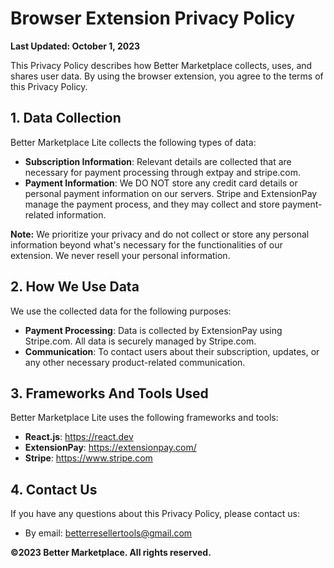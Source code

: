 # Browser Extension Privacy Policy

**Last Updated: October 1, 2023**

This Privacy Policy describes how Better Marketplace collects, uses, and shares user data. By using the browser extension, you agree to the terms of this Privacy Policy.

## 1. Data Collection

Better Marketplace Lite collects the following types of data:

- **Subscription Information**: Relevant details are collected that are necessary for payment processing through extpay and stripe.com.
- **Payment Information**: We DO NOT store any credit card details or personal payment information on our servers. Stripe and ExtensionPay manage the payment process, and they may collect and store payment-related information.

**Note:** We prioritize your privacy and do not collect or store any personal information beyond what's necessary for the functionalities of our extension. We never resell your personal information.

## 2. How We Use Data

We use the collected data for the following purposes:

- **Payment Processing**: Data is collected by ExtensionPay using Stripe.com. All data is securely managed by Stripe.com.
- **Communication**: To contact users about their subscription, updates, or any other necessary product-related communication.

## 3. Frameworks And Tools Used

Better Marketplace Lite uses the following frameworks and tools:

- **React.js**: https://react.dev
- **ExtensionPay**: https://extensionpay.com/
- **Stripe**: https://www.stripe.com

## 4. Contact Us

If you have any questions about this Privacy Policy, please contact us:

- By email: betterresellertools@gmail.com

**©2023 Better Marketplace. All rights reserved.**
